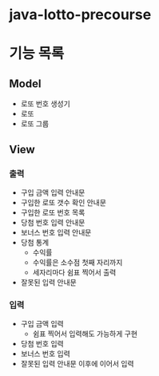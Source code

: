 # java-lotto-precourse
# 기능 목록
## Model
- 로또 번호 생성기
- 로또
- 로또 그룹
## View
### 출력
- 구입 금액 입력 안내문
- 구입한 로또 갯수 확인 안내문
- 구입한 로또 번호 목록
- 당첨 번호 입력 안내문
- 보너스 번호 입력 안내문
- 당첨 통계
  - 수익률
  - 수익률은 소수점 첫째 자리까지
  - 세자리마다 쉼표 찍어서 출력
- 잘못된 입력 안내문
### 입력
- 구입 금액 입력
  - 쉼표 찍어서 입력해도 가능하게 구현
- 당첨 번호 입력
- 보너스 번호 입력
- 잘못된 입력 안내문 이후에 이어서 입력